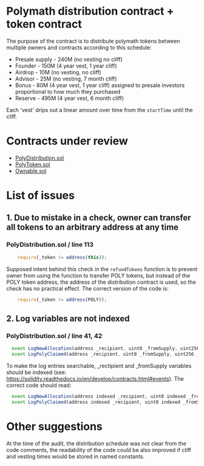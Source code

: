 # Polymath distribution contract + token contract
The purpose of the contract is to distribute polymath tokens between multiple owners and contracts according to this schedule:

* Presale supply - 240M (no vesting no cliff)
* Founder - 150M (4 year vest, 1 year cliff)
* Airdrop - 10M (no vesting, no cliff)
* Advisor - 25M (no vesting, 7 month cliff)
* Bonus - 80M (4 year vest, 1 year cliff) assigned to presale investors proportional to how much they purchased
* Reserve - 495M (4 year vest, 6 month cliff)

Each 'vest' drips out a linear amount over time from the `startTime` until the cliff.

# Contracts under review

 * [PolyDistribution.sol](./contracts/PolyDistribution.sol)
 * [PolyToken.sol](./contracts/PolyToken.sol)
 * [Ownable.sol](./contracts/Ownable.sol)

# List of issues

## 1. Due to mistake in a check, owner can transfer all tokens to an arbitrary address at any time

### PolyDistribution.sol / line 113

```javascript
    require(_token != address(this));
```

Supposed intent behind this check in the `refundTokens` function is to prevent owner from using the function to transfer POLY tokens, but instead of the POLY token address, the address of the distribution contract is used, so the check has no practical effect. The correct version of the code is:

```javascript
    require(_token != address(POLY));
```

## 2. Log variables are not indexed

### PolyDistribution.sol / line 41, 42

```javascript
  event LogNewAllocation(address _recipient, uint8 _fromSupply, uint256 _totalAllocated, uint256 _grandTotalAllocated);
  event LogPolyClaimed(address _recipient, uint8 _fromSupply, uint256 _amountClaimed, uint256 _totalAllocated, uint256 _grandTotalClaimed);
```

To make the log entries searchable, _rectipient and _fromSupply variables should be indexed (see: https://solidity.readthedocs.io/en/develop/contracts.html#events). The correct code should read:

```javascript
  event LogNewAllocation(address indexed _recipient, uint8 indexed _fromSupply, uint256 _totalAllocated, uint256 _grandTotalAllocated);
  event LogPolyClaimed(address indexed _recipient, uint8 indexed _fromSupply, uint256 _amountClaimed, uint256 _totalAllocated, uint256 _grandTotalClaimed);
```

# Other suggestions

At the time of the audit, the distribution schedule was not clear from the code comments, the readability of the code could be also improved if cliff and vesting times would be stored in named constants.


